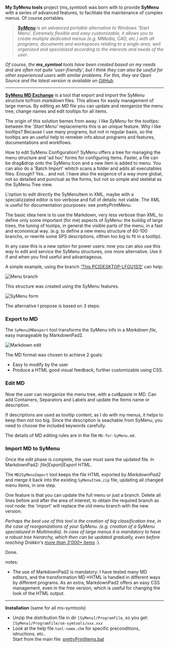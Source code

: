 **My SyMenu tools**  project (*ms_symtool*) was born with to provide **SyMenu** with a series of advanced features, to facilitate the maintenance of complex menus. Of course portables.

>  *[**SyMenu**](https://www.ugmfree.it "SyMenu Home") is an advanced portable alternative to* Windows 'Start Menu'. *Extremely flexible and easy    customizable, it allows you to create multiple dedicated menus (e.g. MMedia, CAD, etc.) with all programs, documents and workspaces relating to a single  area, well organized and specialized according to the interests and needs of the user.*

*Of course, the **ms_symtool** tools have been created based on my needs and are often not quite 'user-friendly', but I think they can also be useful for other experienced users with similar problems. For this, they are Open Source and the latest version is available on [GitHub](https://github.com/msillano/ms_symtools "Public repository").*

-------------------------------
[**SyMenu MD Exchange**](https://github.com/msillano/ms_symtools/tree/main/MDexchange  "Download from GitHub") is a tool that export and import the SyMenu structure to/from *markdown* files. This allows for easily management of large menus. By editing an *MD* file you can update and reorganize the menu tree, change names and edit tooltips for all items. 

The origin of this solution bemes from away. I like *SyMenu* for the *tooltips*: between the *'Start Menu'* replacements this is an unique feature. Why I like tooltips? Because I use many programs, but not in regular basis, so the tooltips are an useful help to remeber info about programs and features, documentations and workflows.

How to edit SyMenu Configuration? SyMenu offers a tree for managing the menu structure and 'ad hoc' forms for configuring items. Faster, a file can be drag&drop onto the SyMenu Icon and a new item is added to menu. You can also do a 'Batch Import' whitch scans a folder and adds all executables files. Enough? Yes... and not. I have also the esigence of a way more global, not so detailed and punctual as the forms, but not so simple and skeletal as the SyMenu Tree view. 

L'option to edit directly the SyMenuItem in XML, maybe with a specializzated editor is too verbose and full of details: not viable. The XML is useful for documentation pourposes: see prettyPrintMenu.

The basic idea here is to use the Markdown, very less verbose than XML, to define only some important (for me) aspects of SyMenu: the buildig of large trees, the tuning of tootips, in general the visible parts of the menu, in a fast and economical way. (e.g. to define a new menu structure of 60-100 branchs, or rewrite some SPS descriptions, ofthen too big to fit in a tooltip).

In any case this is a new option for power users: now you can also use this way to edit and service the SyMenu structures, one more alternative. Use it if and when you find useful and advantageous.

A simple example, using the branch ['This PC[DESKTOP-LFGU1S1]'](https://www.ugmfree.it/Forum/messages.aspx?TopicID=830) can help: 

![Menu branch](https://github.com/msillano/ms_symtools/blob/main/img/fig101.jpg?raw=true)
   
This structure was created using the SyMenu features.

![SyMenu form](https://github.com/msillano/ms_symtools/blob/main/img/fig010.jpg?raw=true)

The alternative I propose is based on 3 steps:

### Export to MD ##
The `SyMenu2MDexport` tool transforms the SyMenu info in a *Markdown file*, easy manageable by MarkdownPad2.

![Markdown edit](https://github.com/msillano/ms_symtools/blob/main/img/fig011.jpg?raw=true)

The MD format was chosen to achieve 2 goals:

- Easy to modify by the user
- Produce a HTML good visual feedback, further customizable using CSS.

### Edit MD
Now the user can reorganize the menu tree, with a cut&paste in MD. Can add Containers, Separators and Labels and update the Items name or description.

If descriptions are used as tooltip content, as I do with my menus, it helps to keep then not too big. Since the description is seachable from SyMenu, you need to choose the included keywords carefully.

The details of MD editing rules are in the file `MD-for-SyMenu.md.` 

### Import MD to SyMenu
Once the edit phase is complete, the user must save the updated file. In MarkdownPad2: *file|Export|Export HTML*.

The `MD2SyMenuImport` tool keeps the file HTML exported by *MarkdownPad2* and merge it back into the existing `SyMenuItem.zip` file, updating all changed menu items,  in one step.

One feature is that you can update the full menu or just a branch. Delete all lines before and after the area of interest, to obtain the required branch as root node: the 'import' will replace the old menu branch with the new version. 

*Perhaps the best use of this tool is the creation of big classification tree, in the case of reorganizations of your SyMenu. (e.g. creation of a SyMenu specialozed in Multimedia). In case of large menus it is mandatory to have a robust tree hierarchy, which then can be updated gradually, even before reaching Drakkn's [more than 3'000+ Items](https://www.ugmfree.it/Forum/messages.aspx?TopicID=817)* :).

Done.

notes:

 - The use of MarkdownPad2 is mandatory: I have tested many MD editors, and the transformation MD->HTML is handled in different ways by different programs. As an extra, MarkdownPad2 offers an easy CSS management, even in the free version, which is useful for changing the look of the HTML output.


--------------------------------------
**Installation** (same for all ms-symtools)

 - Unzip the distribution file in dir <code>[SyMenu]/Programfile</code>, so you get: <code>[SyMenu]/Programfile/sm-symtools/xxx.xxx</code>
 - Look at the help file <code>tool-name.chm</code> for specific preconditions,  istructions, etc..  
 Start from the main file: <a class="el" href="pretty_print_items_8bat.html#details" target="_self">prettyPrintItems.bat</a>


